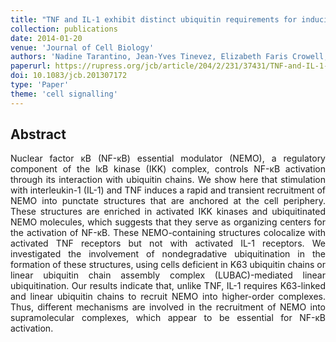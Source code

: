 ```yaml
---
title: "TNF and IL-1 exhibit distinct ubiquitin requirements for inducing NEMO–IKK supramolecular structures"
collection: publications
date: 2014-01-20
venue: 'Journal of Cell Biology'
authors: 'Nadine Tarantino, Jean-Yves Tinevez, Elizabeth Faris Crowell, Bertrand Boisson, Ricardo Henriques, Musa Mhlanga, Fabrice Agou, Alain Israël, Emmanuel Laplantine'
paperurl: https://rupress.org/jcb/article/204/2/231/37431/TNF-and-IL-1-exhibit-distinct-ubiquitin
doi: 10.1083/jcb.201307172
type: 'Paper'
theme: 'cell signalling'
---
```


<h2> Abstract </h2>
<p align= "justify">
Nuclear factor κB (NF-κB) essential modulator (NEMO), a regulatory component of the IκB kinase (IKK) complex, controls NF-κB activation through its interaction with ubiquitin chains. We show here that stimulation with interleukin-1 (IL-1) and TNF induces a rapid and transient recruitment of NEMO into punctate structures that are anchored at the cell periphery. These structures are enriched in activated IKK kinases and ubiquitinated NEMO molecules, which suggests that they serve as organizing centers for the activation of NF-κB. These NEMO-containing structures colocalize with activated TNF receptors but not with activated IL-1 receptors. We investigated the involvement of nondegradative ubiquitination in the formation of these structures, using cells deficient in K63 ubiquitin chains or linear ubiquitin chain assembly complex (LUBAC)-mediated linear ubiquitination. Our results indicate that, unlike TNF, IL-1 requires K63-linked and linear ubiquitin chains to recruit NEMO into higher-order complexes. Thus, different mechanisms are involved in the recruitment of NEMO into supramolecular complexes, which appear to be essential for NF-κB activation.
